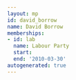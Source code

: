 ```yaml
---
layout: mp
id: david_borrow
name: David Borrow
memberships:
- id: lab
  name: Labour Party
  start: 
  end: '2010-03-30'
autogenerated: true
---
```

